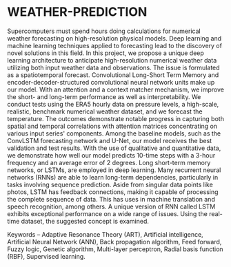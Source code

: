 # WEATHER-PREDICTION
Supercomputers must spend hours doing calculations for numerical weather forecasting on high-resolution physical models. Deep learning and machine learning techniques applied to forecasting lead to the discovery of novel solutions in this field. In this project, we propose a unique deep learning architecture to anticipate high-resolution numerical weather data utilizing both input weather data and observations. The issue is formulated as a spatiotemporal forecast. Convolutional Long-Short Term Memory and encoder-decoder-structured convolutional neural network units make up our model. With an attention and a context matcher mechanism, we improve the short- and long-term performance as well as interpretability. We conduct tests using the ERA5 hourly data on pressure levels, a high-scale, realistic, benchmark numerical weather dataset, and we forecast the temperature. The outcomes demonstrate notable progress in capturing both spatial and temporal correlations with attention matrices concentrating on various input series' components. Among the baseline models, such as the ConvLSTM forecasting network and U-Net, our model receives the best validation and test results. With the use of qualitative and quantitative data, we demonstrate how well our model predicts 10-time steps with a 3-hour frequency and an average error of 2 degrees.
Long short-term memory networks, or LSTMs, are employed in deep learning. Many recurrent neural networks (RNNs) are able to learn long-term dependencies, particularly in tasks involving sequence prediction. Aside from singular data points like photos, LSTM has feedback connections, making it capable of processing the complete sequence of data. This has uses in machine translation and speech recognition, among others. A unique version of RNN called LSTM exhibits exceptional performance on a wide range of issues. Using the real-time dataset, the suggested concept is examined.

Keywords – Adaptive Resonance Theory (ART), Artificial intelligence, Artificial Neural Network (ANN), Back propagation algorithm, Feed forward, Fuzzy logic, Genetic algorithm, Multi-layer perceptron, Radial basis function (RBF), Supervised learning.
